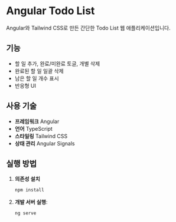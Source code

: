 # Angular Todo List

Angular와 Tailwind CSS로 만든 간단한 Todo List 웹 애플리케이션입니다.

## 기능

- 할 일 추가, 완료/미완료 토글, 개별 삭제
- 완료된 할 일 일괄 삭제
- 남은 할 일 개수 표시
- 반응형 UI

## 사용 기술

- **프레임워크** Angular
- **언어** TypeScript
- **스타일링** Tailwind CSS
- **상태 관리** Angular Signals

## 실행 방법

1.  **의존성 설치**
    ```bash
    npm install
    ```
2.  **개발 서버 실행**:
    ```bash
    ng serve
    ```
